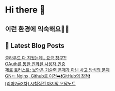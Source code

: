 # Hi there 👋

## 이런 환경에 익숙해요✍🏼

## 📕 Latest Blog Posts

<a href=https://honge1122.tistory.com/73>클라우드 다 지웠는데.. 요금 청구?!</a></br><a href=https://honge1122.tistory.com/72>OAuth를 통한 진화된 사용자 인증</a></br><a href=https://honge1122.tistory.com/71>제로 트러스트: 보안은 기술력 문제가 아닌 사고 방식의 문제</a></br><a href=https://honge1122.tistory.com/70>GN+: Nginx, Github로 이전➡️❗GitHub의 장점❗</a></br><a href=https://honge1122.tistory.com/69>[리마2급2차] 시험직전 마지막 오답노트 </a></br>